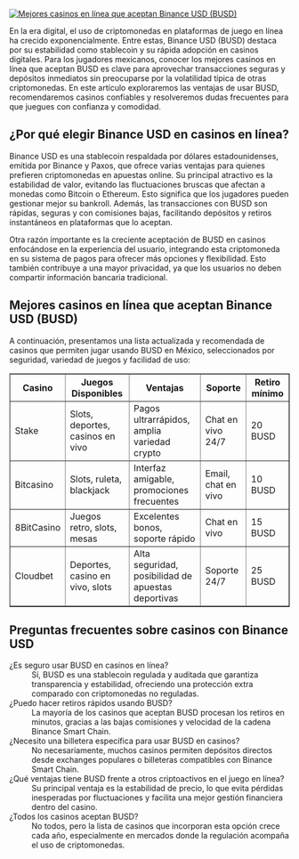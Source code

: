 [![Mejores casinos en línea que aceptan Binance USD (BUSD)](https://123-caf.pages.dev/gitsignup.png)](https://vrmoo.ru/Bt82HjjY)

<p>En la era digital, el uso de criptomonedas en plataformas de juego en línea ha crecido exponencialmente. Entre estas, Binance USD (BUSD) destaca por su estabilidad como stablecoin y su rápida adopción en casinos digitales. Para los jugadores mexicanos, conocer los mejores casinos en línea que aceptan BUSD es clave para aprovechar transacciones seguras y depósitos inmediatos sin preocuparse por la volatilidad típica de otras criptomonedas. En este artículo exploraremos las ventajas de usar BUSD, recomendaremos casinos confiables y resolveremos dudas frecuentes para que juegues con confianza y comodidad.</p>  <h2>¿Por qué elegir Binance USD en casinos en línea?</h2> <p>Binance USD es una stablecoin respaldada por dólares estadounidenses, emitida por Binance y Paxos, que ofrece varias ventajas para quienes prefieren criptomonedas en apuestas online. Su principal atractivo es la estabilidad de valor, evitando las fluctuaciones bruscas que afectan a monedas como Bitcoin o Ethereum. Esto significa que los jugadores pueden gestionar mejor su bankroll. Además, las transacciones con BUSD son rápidas, seguras y con comisiones bajas, facilitando depósitos y retiros instantáneos en plataformas que lo aceptan.</p> <p>Otra razón importante es la creciente aceptación de BUSD en casinos enfocándose en la experiencia del usuario, integrando esta criptomoneda en su sistema de pagos para ofrecer más opciones y flexibilidad. Esto también contribuye a una mayor privacidad, ya que los usuarios no deben compartir información bancaria tradicional.</p>  <h2>Mejores casinos en línea que aceptan Binance USD (BUSD)</h2> <p>A continuación, presentamos una lista actualizada y recomendada de casinos que permiten jugar usando BUSD en México, seleccionados por seguridad, variedad de juegos y facilidad de uso:</p>  <table border="1" cellpadding="8" cellspacing="0" style="border-collapse:collapse; width:100%; max-width:700px;">   <thead>     <tr>       <th>Casino</th>       <th>Juegos Disponibles</th>       <th>Ventajas</th>       <th>Soporte</th>       <th>Retiro mínimo</th>     </tr>   </thead>   <tbody>     <tr>       <td>Stake</td>       <td>Slots, deportes, casinos en vivo</td>       <td>Pagos ultrarrápidos, amplia variedad crypto</td>       <td>Chat en vivo 24/7</td>       <td>20 BUSD</td>     </tr>     <tr>       <td>Bitcasino</td>       <td>Slots, ruleta, blackjack</td>       <td>Interfaz amigable, promociones frecuentes</td>       <td>Email, chat en vivo</td>       <td>10 BUSD</td>     </tr>     <tr>       <td>8BitCasino</td>       <td>Juegos retro, slots, mesas</td>       <td>Excelentes bonos, soporte rápido</td>       <td>Chat en vivo</td>       <td>15 BUSD</td>     </tr>     <tr>       <td>Cloudbet</td>       <td>Deportes, casino en vivo, slots</td>       <td>Alta seguridad, posibilidad de apuestas deportivas</td>       <td>Soporte 24/7</td>       <td>25 BUSD</td>     </tr>   </tbody> </table>  <h2>Preguntas frecuentes sobre casinos con Binance USD</h2>  <dl>   <dt>¿Es seguro usar BUSD en casinos en línea?</dt>   <dd>Sí, BUSD es una stablecoin regulada y auditada que garantiza transparencia y estabilidad, ofreciendo una protección extra comparado con criptomonedas no reguladas.</dd>    <dt>¿Puedo hacer retiros rápidos usando BUSD?</dt>   <dd>La mayoría de los casinos que aceptan BUSD procesan los retiros en minutos, gracias a las bajas comisiones y velocidad de la cadena Binance Smart Chain.</dd>    <dt>¿Necesito una billetera específica para usar BUSD en casinos?</dt>   <dd>No necesariamente, muchos casinos permiten depósitos directos desde exchanges populares o billeteras compatibles con Binance Smart Chain.</dd>    <dt>¿Qué ventajas tiene BUSD frente a otros criptoactivos en el juego en línea?</dt>   <dd>Su principal ventaja es la estabilidad de precio, lo que evita pérdidas inesperadas por fluctuaciones y facilita una mejor gestión financiera dentro del casino.</dd>    <dt>¿Todos los casinos aceptan BUSD?</dt>   <dd>No todos, pero la lista de casinos que incorporan esta opción crece cada año, especialmente en mercados donde la regulación acompaña el uso de criptomonedas.</dd> </dl>